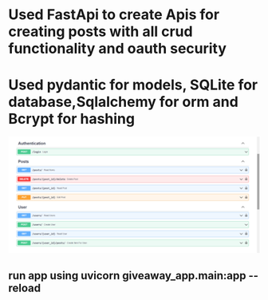 # Used FastApi to create Apis for creating posts with all crud functionality and oauth security
# Used pydantic for models, SQLite for database,Sqlalchemy for orm and Bcrypt for hashing
![alt_text](https://github.com/velickovicaleksandar/fastapi/blob/main/Untitled.png)
## run app using uvicorn giveaway_app.main:app --reload

